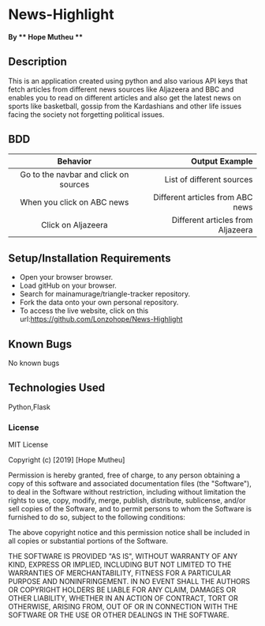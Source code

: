 # News-Highlight
####
#### By ** Hope Mutheu **

## Description

This is an application created using python and also various API keys that fetch articles from different news sources like Aljazeera and BBC and enables you to read on different articles and also get the latest news on sports like basketball, gossip from the Kardashians and other life issues facing the society not forgetting political issues.

## BDD

| Behavior |  Output Example |
| :-------------: |-------------: |
| Go to the navbar and click on sources  | List of different sources|
| When you click on ABC news | Different articles from ABC news |
| Click on Aljazeera| Different articles from Aljazeera|


## Setup/Installation Requirements

* Open your browser browser.
* Load gitHub on your browser.
* Search for mainamurage/triangle-tracker repository.
* Fork the data onto your own personal repository.
* To access the live website, click on this url:https://github.com/Lonzohope/News-Highlight

## Known Bugs

No known bugs

## Technologies Used

Python,Flask

### License

MIT License

Copyright (c) [2019] [Hope Mutheu]

Permission is hereby granted, free of charge, to any person obtaining a copy
of this software and associated documentation files (the "Software"), to deal
in the Software without restriction, including without limitation the rights
to use, copy, modify, merge, publish, distribute, sublicense, and/or sell
copies of the Software, and to permit persons to whom the Software is
furnished to do so, subject to the following conditions:

The above copyright notice and this permission notice shall be included in all
copies or substantial portions of the Software.

THE SOFTWARE IS PROVIDED "AS IS", WITHOUT WARRANTY OF ANY KIND, EXPRESS OR
IMPLIED, INCLUDING BUT NOT LIMITED TO THE WARRANTIES OF MERCHANTABILITY,
FITNESS FOR A PARTICULAR PURPOSE AND NONINFRINGEMENT. IN NO EVENT SHALL THE
AUTHORS OR COPYRIGHT HOLDERS BE LIABLE FOR ANY CLAIM, DAMAGES OR OTHER
LIABILITY, WHETHER IN AN ACTION OF CONTRACT, TORT OR OTHERWISE, ARISING FROM,
OUT OF OR IN CONNECTION WITH THE SOFTWARE OR THE USE OR OTHER DEALINGS IN THE
SOFTWARE.


